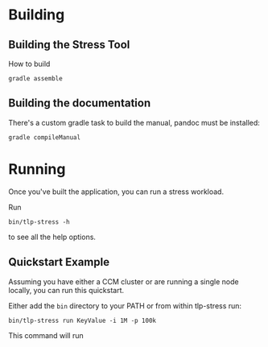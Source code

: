 # Building


## Building the Stress Tool

How to build 

    gradle assemble
    
## Building the documentation

There's a custom gradle task to build the manual, pandoc must be installed:
    
    gradle compileManual

# Running

Once you've built the application, you can run a stress workload.  

Run

    bin/tlp-stress -h 
    
to see all the help options.

## Quickstart Example

Assuming you have either a CCM cluster or are running a single node locally, you can run this quickstart.

Either add the `bin` directory to your PATH or from within tlp-stress run:


    bin/tlp-stress run KeyValue -i 1M -p 100k
    
This command will run




